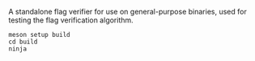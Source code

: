 A standalone flag verifier for use on general-purpose binaries, used for
testing the flag verification algorithm.

```
meson setup build
cd build
ninja
```
